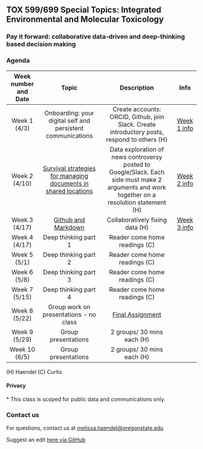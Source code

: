 ## TOX 599/699 Special Topics: Integrated Environmental and Molecular Toxicology
### Pay it forward: collaborative data-driven and deep-thinking based decision making


### Agenda 

| Week number and Date| Topic | Description | Info
|:-------:|:-------------:|:------------------:|:------------------:|
| Week 1 (4/3)| Onboarding: your digital self and persistent communications	| Create accounts: ORCID, Github, join Slack. Create introductory posts, respond to others (H)| [Week 1 info](https://tis-lab.github.io/tox-class/lessons/w1.html)|
| Week 2 (4/10) |	[Survival strategies for managing documents in shared locations](https://tis-lab.github.io/tox-class/lessons/DocumentSurvival.html)	| Data exploration of news controversy posted to Google/Slack. Each side must make 2 arguments and work together on a resolution statement (H)|[Week 2 info](https://tis-lab.github.io/tox-class/lessons/w2.html)
| Week 3 (4/17)	| [Github and Markdown](https://tis-lab.github.io/tox-class/lessons/github-intro.html)| Collaboratively fixing data (H)|[Week 3 info](https://tis-lab.github.io/tox-class/lessons/w3.html)|
| Week 4 (4/17) |	Deep thinking part 1	| Reader come home readings (C)|
| Week 5 (5/1)	| Deep thinking part 2	| Reader come home readings  (C)|
| Week 6 (5/8) 	| Deep thinking part 3	| Reader come home readings  (C)| 
| Week 7 (5/15)	| Deep thinking part 4	| Reader come home readings  (C)| 
| Week 8 (5/22)	| Group work on presentations - no class	|[Final Assignment](https://tis-lab.github.io/tox-class/lessons/presentation-assignment.html) |
| Week 9 (5/29)	| Group presentations |	2 groups/ 30 mins each  (H)|
| Week 10 (6/5) | Group presentations	| 2 groups/ 30 mins each  (H)| 

(H) Haendel
(C) Curtis


#### Privacy
\* This class is scoped for public data and communications only. 

### Contact us
For questions, contact us at [melissa.haendel@oregonstate.edu](mailto:melissa.haendel@oregonstate.edu)

Suggest an edit [here via GitHub](https://github.com/tis-lab/tox-class/edit/master/docs/index.md)
